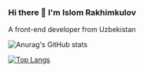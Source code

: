 ### Hi there 👋 I'm Islom Rakhimkulov
A front-end developer from Uzbekistan
<!--
**islomrakhimkulov/islomrakhimkulov** is a ✨ _special_ ✨ repository because its `README.md` (this file) appears on your GitHub profile.

Here are some ideas to get you started:

- 🔭 I’m currently working on ...
- 🌱 I’m currently learning Vue JS,Vue Router,Vuex
- 👯 I’m looking to collaborate on ...
- 🤔 I’m looking for help with ...
- 💬 Ask me about ...
- 📫 How to reach me: ...
- 😄 Pronouns: ...
- ⚡ Fun fact: ...
-->

![Anurag's GitHub stats](https://github-readme-stats.vercel.app/api?username=islomrakhimkulov&show_icons=true&theme=cobalt)

[![Top Langs](https://github-readme-stats.vercel.app/api/top-langs/?username=islomrakhimkulov)](https://github.com/anuraghazra/github-readme-stats)



